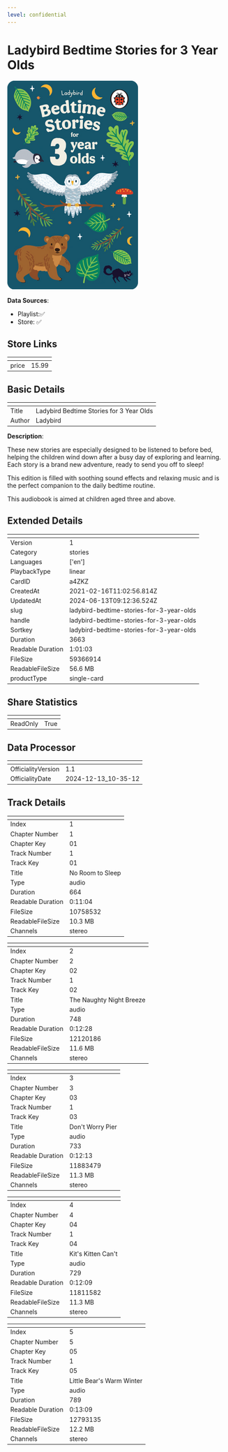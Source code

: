 ```yaml
---
level: confidential
---
```

# Ladybird Bedtime Stories for 3 Year Olds

![card_[a4ZKZ].png](../../img/cards/card_[a4ZKZ].png)

**Data Sources**: 

- Playlist:✅
- Store: ✅


## Store Links

| <!-- --> | <!-- --> |
| - | - |
| price | 15.99 |


## Basic Details

| <!-- --> | <!-- --> |
| - | - |
| Title | Ladybird Bedtime Stories for 3 Year Olds |
| Author | Ladybird |

**Description**:

These new stories are especially designed to be listened to before bed, helping the children wind down after a busy day of exploring and learning. Each story is a brand new adventure, ready to send you off to sleep!

This edition is filled with soothing sound effects and relaxing music and is the perfect companion to the daily bedtime routine.

This audiobook is aimed at children aged three and above. 


## Extended Details

| <!-- --> | <!-- --> |
| - | - |
| Version | 1 |
| Category | stories |
| Languages | ['en'] |
| PlaybackType | linear |
| CardID | a4ZKZ |
| CreatedAt | 2021-02-16T11:02:56.814Z |
| UpdatedAt | 2024-06-13T09:12:36.524Z |
| slug | ladybird-bedtime-stories-for-3-year-olds |
| handle | ladybird-bedtime-stories-for-3-year-olds |
| Sortkey | ladybird-bedtime-stories-for-3-year-olds |
| Duration | 3663 |
| Readable Duration | 1:01:03 |
| FileSize | 59366914 |
| ReadableFileSize | 56.6 MB |
| productType | single-card |


## Share Statistics

| <!-- --> | <!-- --> |
| - | - |
| ReadOnly | True |


## Data Processor

| <!-- --> | <!-- --> |
| - | - |
| OfficialityVersion | 1.1
| OfficialityDate | 2024-12-13_10-35-12


## Track Details

| <!-- --> | <!-- --> |
| - | - |
| Index | 1 |
| Chapter Number | 1 |
| Chapter Key | 01 |
| Track Number | 1 |
| Track Key | 01 |
| Title | No Room to Sleep |
| Type | audio |
| Duration | 664 |
| Readable Duration | 0:11:04 |
| FileSize | 10758532 |
| ReadableFileSize | 10.3 MB |
| Channels | stereo |

| <!-- --> | <!-- --> |
| - | - |
| Index | 2 |
| Chapter Number | 2 |
| Chapter Key | 02 |
| Track Number | 1 |
| Track Key | 02 |
| Title | The Naughty Night Breeze |
| Type | audio |
| Duration | 748 |
| Readable Duration | 0:12:28 |
| FileSize | 12120186 |
| ReadableFileSize | 11.6 MB |
| Channels | stereo |

| <!-- --> | <!-- --> |
| - | - |
| Index | 3 |
| Chapter Number | 3 |
| Chapter Key | 03 |
| Track Number | 1 |
| Track Key | 03 |
| Title | Don't Worry Pier |
| Type | audio |
| Duration | 733 |
| Readable Duration | 0:12:13 |
| FileSize | 11883479 |
| ReadableFileSize | 11.3 MB |
| Channels | stereo |

| <!-- --> | <!-- --> |
| - | - |
| Index | 4 |
| Chapter Number | 4 |
| Chapter Key | 04 |
| Track Number | 1 |
| Track Key | 04 |
| Title | Kit's Kitten Can't |
| Type | audio |
| Duration | 729 |
| Readable Duration | 0:12:09 |
| FileSize | 11811582 |
| ReadableFileSize | 11.3 MB |
| Channels | stereo |

| <!-- --> | <!-- --> |
| - | - |
| Index | 5 |
| Chapter Number | 5 |
| Chapter Key | 05 |
| Track Number | 1 |
| Track Key | 05 |
| Title | Little Bear's Warm Winter |
| Type | audio |
| Duration | 789 |
| Readable Duration | 0:13:09 |
| FileSize | 12793135 |
| ReadableFileSize | 12.2 MB |
| Channels | stereo |

